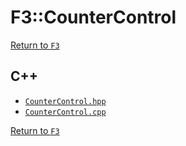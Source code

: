 # F3::CounterControl

[Return to `F3`](/docs/F3.md)

## C++

- [`CounterControl.hpp`](/c++/include/CounterControl.hpp)
- [`CounterControl.cpp`](/c++/source/CounterControl.cpp)

[Return to `F3`](/docs/F3.md)
